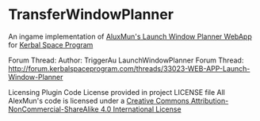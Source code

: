 TransferWindowPlanner
======================
An ingame implementation of [AluxMun's Launch Window Planner WebApp](http://alexmoon.github.io/ksp/) for [Kerbal Space Program](http://www.kerbalspaceprogram.com/)

Forum Thread: 
Author: TriggerAu
LaunchWindowPlanner Forum Thread: http://forum.kerbalspaceprogram.com/threads/33023-WEB-APP-Launch-Window-Planner

Licensing
Plugin Code License provided in project LICENSE file
All AlexMun's code is licensed under a [Creative Commons Attribution-NonCommercial-ShareAlike 4.0 International License](http://creativecommons.org/licenses/by-nc-sa/4.0/deed.en_US)